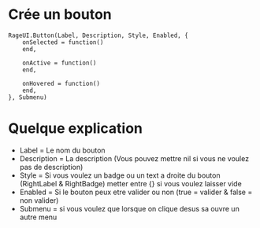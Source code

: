 # Crée un bouton


    RageUI.Button(Label, Description, Style, Enabled, {
        onSelected = function()
        end,

        onActive = function()
        end,

        onHovered = function()
        end,
    }, Submenu)



# Quelque explication

- Label = Le nom du bouton
- Description = La description (Vous pouvez mettre nil si vous ne voulez pas de description)
- Style = Si vous voulez un badge ou un text a droite du bouton (RightLabel & RightBadge) metter entre {} si vous voulez laisser vide
- Enabled = Si le bouton peux etre valider ou non (true = valider & false = non valider)
- Submenu = si vous voulez que lorsque on clique desus sa ouvre un autre menu
